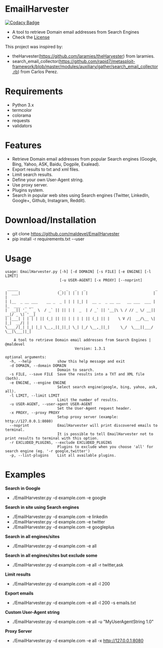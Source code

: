 EmailHarvester
====
[![Codacy Badge](https://api.codacy.com/project/badge/Grade/bc502b9b11744774a5b8c80f4c9f2ffc)](https://www.codacy.com/app/herveberaud-pro/EmailHarvester?utm_source=github.com&amp;utm_medium=referral&amp;utm_content=4383/EmailHarvester&amp;utm_campaign=Badge_Grade)
* A tool to retrieve Domain email addresses from Search Engines
* Check the [License](https://github.com/maldevel/EmailHarvester/blob/master/LICENSE)

This project was inspired by:
* theHarvester(https://github.com/laramies/theHarvester) from laramies.
* search_email_collector(https://github.com/rapid7/metasploit-framework/blob/master/modules/auxiliary/gather/search_email_collector.rb) from Carlos Perez.


Requirements
=====
* Python 3.x
* termcolor
* colorama
* requests
* validators


Features
=====
* Retrieve Domain email addresses from popular Search engines (Google, Bing, Yahoo, ASK, Baidu, Dogpile, Exalead).
* Export results to txt and xml files.
* Limit search results.
* Define your own User-Agent string.
* Use proxy server.
* Plugins system.
* Search in popular web sites using Search engines (Twitter, LinkedIn, Google+, Github, Instagram, Reddit).


Download/Installation
====
* git clone https://github.com/maldevel/EmailHarvester
* pip install -r requirements.txt --user


Usage
=====
```
usage: EmailHarvester.py [-h] [-d DOMAIN] [-s FILE] [-e ENGINE] [-l LIMIT]
                         [-u USER-AGENT] [-x PROXY] [--noprint]

 _____                   _  _   _   _                                _
|  ___|                 (_)| | | | | |                              | |
| |__  _ __ ___    __ _  _ | | | |_| |  __ _  _ __ __   __ ___  ___ | |_  ___  _ __
|  __|| '_ ` _ \  / _` || || | |  _  | / _` || '__|\ \ / // _ \/ __|| __|/ _ \| '__|
| |___| | | | | || (_| || || | | | | || (_| || |    \ V /|  __/\__ \| |_|  __/| |
\____/|_| |_| |_| \__,_||_||_| \_| |_/ \__,_||_|     \_/  \___||___/ \__|\___||_|

    A tool to retrieve Domain email addresses from Search Engines | @maldevel
                                Version: 1.3.1

optional arguments:
  -h, --help            show this help message and exit
  -d DOMAIN, --domain DOMAIN
                        Domain to search.
  -s FILE, --save FILE  Save the results into a TXT and XML file (both).
  -e ENGINE, --engine ENGINE
                        Select search engine(google, bing, yahoo, ask, all).
  -l LIMIT, --limit LIMIT
                        Limit the number of results.
  -u USER-AGENT, --user-agent USER-AGENT
                        Set the User-Agent request header.
  -x PROXY, --proxy PROXY
                        Setup proxy server (example: http://127.0.0.1:8080)
  --noprint             EmailHarvester will print discovered emails to terminal. 
						It is possible to tell EmailHarvester not to print results to terminal with this option.
  -r EXCLUDED_PLUGINS, --exclude EXCLUDED_PLUGINS
                        Plugins to exclude when you choose 'all' for search engine (eg. '-r google,twitter')
  -p, --list-plugins    List all available plugins.
```


Examples
=====
**Search in Google**
* ./EmailHarvester.py -d example.com -e google

**Search in site using Search engines**
* ./EmailHarvester.py -d example.com -e linkedin
* ./EmailHarvester.py -d example.com -e twitter
* ./EmailHarvester.py -d example.com -e googleplus

**Search in all engines/sites**
* ./EmailHarvester.py -d example.com -e all

**Search in all engines/sites but exclude some**
* ./EmailHarvester.py -d example.com -e all -r twitter,ask

**Limit results**
* ./EmailHarvester.py -d example.com -e all -l 200

**Export emails**
* ./EmailHarvester.py -d example.com -e all -l 200 -s emails.txt

**Custom User-Agent string**
* ./EmailHarvester.py -d example.com -e all -u "MyUserAgentString 1.0"

**Proxy Server**
* ./EmailHarvester.py -d example.com -e all -x http://127.0.0.1:8080 
